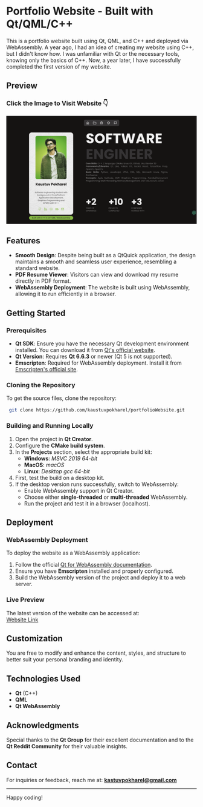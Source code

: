 # Portfolio Website - Built with Qt/QML/C++

This is a portfolio website built using Qt, QML, and C++ and deployed via WebAssembly. A year ago, I had an idea of creating my website using C++, but I didn't know how. I was unfamiliar with Qt or the necessary tools, knowing only the basics of C++. Now, a year later, I have successfully completed the first version of my website.

## Preview

### Click the Image to Visit Website 👇
[![Preview Image](preview1.png)](http://www.kaustuvpokharel.com)

## Features

- **Smooth Design**: Despite being built as a QtQuick application, the design maintains a smooth and seamless user experience, resembling a standard website.
- **PDF Resume Viewer**: Visitors can view and download my resume directly in PDF format.
- **WebAssembly Deployment**: The website is built using WebAssembly, allowing it to run efficiently in a browser.

## Getting Started

### Prerequisites

- **Qt SDK**: Ensure you have the necessary Qt development environment installed. You can download it from [Qt's official website](https://www.qt.io/download).
- **Qt Version**: Requires **Qt 6.6.3** or newer (Qt 5 is not supported).
- **Emscripten**: Required for WebAssembly deployment. Install it from [Emscripten's official site](https://emscripten.org/docs/getting_started/downloads.html).

### Cloning the Repository

To get the source files, clone the repository:

```sh
 git clone https://github.com/kaustuvpokharel/portfolioWebsite.git
```

### Building and Running Locally

1. Open the project in **Qt Creator**.
2. Configure the **CMake build system**.
3. In the **Projects** section, select the appropriate build kit:
   - **Windows**: _MSVC 2019 64-bit_
   - **MacOS**: _macOS_
   - **Linux**: _Desktop gcc 64-bit_
4. First, test the build on a desktop kit.
5. If the desktop version runs successfully, switch to WebAssembly:
   - Enable WebAssembly support in Qt Creator.
   - Choose either **single-threaded** or **multi-threaded** WebAssembly.
   - Run the project and test it in a browser (localhost).

## Deployment

### WebAssembly Deployment
To deploy the website as a WebAssembly application:
1. Follow the official [Qt for WebAssembly documentation](https://doc.qt.io/qt-6/wasm.html).
2. Ensure you have **Emscripten** installed and properly configured.
3. Build the WebAssembly version of the project and deploy it to a web server.

### Live Preview
The latest version of the website can be accessed at:  
[Website Link](http://www.kaustuvpokharel.com)

## Customization
You are free to modify and enhance the content, styles, and structure to better suit your personal branding and identity.

## Technologies Used
- **Qt** (C++)
- **QML**
- **Qt WebAssembly**

## Acknowledgments
Special thanks to the **Qt Group** for their excellent documentation and to the **Qt Reddit Community** for their valuable insights.

## Contact
For inquiries or feedback, reach me at: **kastuvpokharel@gmail.com**

---
Happy coding!
